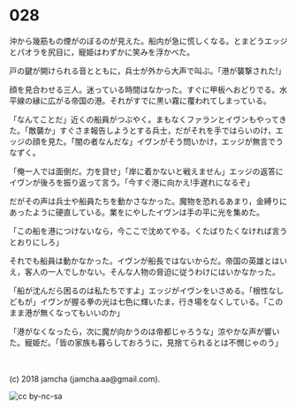 # 028

沖から幾筋もの煙がのぼるのが見えた。船内が急に慌しくなる。とまどうエッジとパオラを尻目に，寵姫はわずかに笑みを浮かべた。  

戸の鍵が開けられる音とともに，兵士が外から大声で叫ぶ。「港が襲撃された!」  

顔を見合わせる三人。迷っている時間はなかった。すぐに甲板へおどりでる。水平線の縁に広がる帝国の港。それがすでに黒い霧に覆われてしまっている。  

「なんてことだ」近くの船員がつぶやく。まもなくファランとイヴンもやってきた。「敵襲か」すぐさま報告しようとする兵士，だがそれを手ではらいのけ，エッジの顔を見た。「闇の者なんだな」イヴンがそう問いかけ，エッジが無言でうなずく。  

「俺一人では面倒だ。力を貸せ」「岸に着かないと戦えません」エッジの返答にイヴンが後ろを振り返って言う。「今すぐ港に向かえ!手遅れになるぞ」  

だがその声は兵士や船員たちを動かさなかった。魔物を恐れるあまり，金縛りにあったように硬直している。業をにやしたイヴンは手の平に光を集めた。  

「この船を港につけないなら，今ここで沈めてやる。くたばりたくなければ言うとおりにしろ」  

それでも船員は動かなかった。イヴンが船長ではないからだ。帝国の英雄とはいえ，客人の一人でしかない。そんな人物の脅迫に従うわけにはいかなかった。  

「船が沈んだら困るのは私たちですよ」エッジがイヴンをいさめる。「根性なしどもが」イヴンが握る拳の光は七色に輝いたま，行き場をなくしている。「このまま港が無くなってもいいのか」  

「港がなくなったら，次に魔が向かうのは帝都じゃろうな」涼やかな声が響いた。寵姫だ。「皆の家族も暮らしておろうに，見捨てられるとは不憫じゃのう」  

<br>  
<br>  
(c) 2018 jamcha (jamcha.aa@gmail.com).  

![cc by-nc-sa](http://i.creativecommons.org/l/by-nc-sa/4.0/88x31.png)